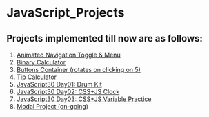 # JavaScript_Projects

## Projects implemented till now are as follows:
1. <a href="https://gauravk268.github.io/JavaScript_Projects/Animated_Navigation_Toggle_&_Menu/index.html">Animated Navigation Toggle & Menu</a>
2. <a href="https://gauravk268.github.io/JavaScript_Projects/Binary_Calculator/index.html">Binary Calculator</a>
3. <a href="https://gauravk268.github.io/JavaScript_Projects/Buttons_Container/index.html">Buttons Container (rotates on clicking on 5)</a>
4. <a href="https://gauravk268.github.io/JavaScript_Projects/Tip_Calculator/index.html">Tip Calculator</a>
5. <a href="https://gauravk268.github.io/JavaScript_Projects/JavaScript30_Day01-Drum_Kit/index.html">JavaScript30 Day01: Drum Kit</a>
6. <a href="https://gauravk268.github.io/JavaScript_Projects/JavaScript30_Day02-CSS_JS_Clock/index.html">JavaScript30 Day02: CSS+JS Clock</a>
7. <a href="https://gauravk268.github.io/JavaScript_Projects/JavaScript30_Day03-CSS%2BJS%20Practice/index.html">JavaScript30 Day03: CSS+JS Variable Practice</a>
8. <a href="https://gauravk268.github.io/JavaScript_Projects/Modal_Project/index.html">Modal Project (on-going)</a>
